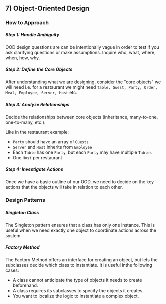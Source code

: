 ## 7) Object-Oriented Design

### How to Approach

##### Step 1: Handle Ambiguity

OOD design questions are can be intentionally vague in order to test if you ask clarifying questions or make assumptions. Inquire who, what, where, when, how, why.

##### Step 2: Define the Core Objects

After understanding what we are designing, consider the "core objects" we will need i.e. for a restaurant we might need ```Table, Guest, Party, Order, Meal, Employee, Server, Host``` etc.

##### Step 3: Analyze Relationships

Decide the relationships between core objects (inheritance, many-to-one, one-to-many, etc.).

Like in the restaurant example:
- ```Party``` should have an array of ```Guests```
- ```Server``` and ```Host``` inherits from ```Employee```
- Each ```Table``` has one ```Party```, but each ```Party``` may have multiple ```Tables```
- One ```Host``` per restaurant

##### Step 4: Investigate Actions

Once we have a basic outline of our OOD, we need to decide on the key actions that the objects will take in relation to each other.

### Design Patterns

##### Singleton Class

The Singleton pattern ensures that a class has only one instance. This is useful when we need exactly one object to coordinate actions across the system.

##### Factory Method

The Factory Method offers an interface for creating an object, but lets the subclasses decide which class to instantiate. It is useful inthe following cases:
- A class cannot anticipate the type of objects it needs to create beforehand.
- A class requires its subclasses to specify the objects it creates.
- You want to localize the logic to instantiate a complex object.

